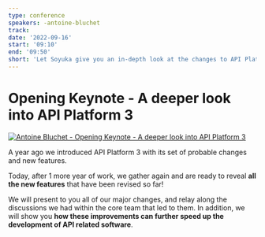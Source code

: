 ```yaml
---
type: conference
speakers: -antoine-bluchet
track:
date: '2022-09-16'
start: '09:10'
end: '09:50'
short: 'Let Soyuka give you an in-depth look at the changes to API Platform 3'
---
```


# Opening Keynote - A deeper look into API Platform 3

[![Antoine Bluchet - Opening Keynote - A deeper look into API Platform 3](https://img.youtube.com/vi/YGiCEy__vrs/0.jpg)](https://www.youtube.com/watch?v=YGiCEy__vrs&list=PL3hoUDjLa7eQfYOEmuQNG8he3AeOeWaz8&index=16)

A year ago we introduced API Platform 3 with its set of probable changes and new features.

Today, after 1 more year of work, we gather again and are ready to reveal **all the new features** that have been revised so far!

We will present to you all of our major changes, and relay along the discussions we had within the core team that led to them. In addition, we will show you **how these improvements can further speed up the development of API related software**.




